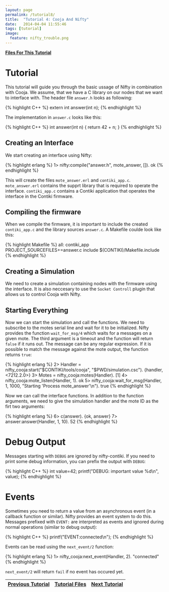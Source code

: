 ```yaml
---
layout: page
permalink: /tutorial8/
title:  "Tutorial 4: Cooja And Nifty"
date:   2014-04-04 11:55:46
tags: [tutorial]
image:
  feature: nifty_trouble.png
---
```


[**Files For This Tutorial**](../files/tut8.tar.gz)

# Tutorial
This tutorial will guide you through the basic ussage of Nifty in combination with Cooja. We assume, that we have a C library on our nodes that we want to interface with. The header file `answer.h` looks as following:

{% highlight C++ %}
extern int answer(int n);
{% endhighlight %}

The implementation in `answer.c` looks like this:

{% highlight C++ %}
int
answer(int n) {
  return 42 + n;
}
{% endhighlight %}

## Creating an Interface
We start creating an interface using Nifty:

{% highlight erlang %}
1> nifty:compile("answer.h", mote_answer, []).
ok
{% endhighlight %}

This will create the files `mote_answer.erl` and `contiki_app.c`. `mote_answer.erl` contains the supprt library that is required to operate the interface. `contiki_app.c` contains a Contiki application that operates the interface in the Contiki firmware.

## Compiling the firmware
When we compile the firmware, it is important to include the created `contiki_app.c` and the library sources `answer.c`. A Makefile coulde look like this:

{% highlight Makefile %}
all: contiki_app
PROJECT_SOURCEFILES+=answer.c
include $(CONTIKI)/Makefile.include
{% endhighlight %}

## Creating a Simulation
We need to create a simulation containing nodes with the firmware using the interface. It is also neccesary to use the `Socket Controll` plugin that allows us to control Cooja with Nifty.

## Starting Everything
Now we can start the simulation and call the functions. We need to subscribe to the motes serial line and wait for it to be initialized. Nifty provides the function `wait_for_msg/4` which waits for a messages on a given mote. The third argument is a timeout and the function will return `false` if it runs out. The message can be any regular expression. If it is possible to match the message against the mote output, the function returns `true`:

{% highlight erlang %}
2> Handler = nifty_cooja:start("$CONTIKI/tools/cooja", "$PWD/simulation.csc").
{handler, <7212.2.0>}
3> Motes = nifty_cooja:motes(Handler).
[1]
4> nifty_cooja:mote_listen(Handler, 1).
ok
5> nifty_cooja:wait_for_msg(Handler, 1, 1000, "Starting 'Process mote_answer'\n").
true
{% endhighlight %}

Now we can call the interface functions. In addition to the function arguments, we need to give the simulation handler and the mote ID as the firt two arguments:

{% highlight erlang %}
6> c(answer).
{ok, answer}
7> answer:answer(Handler, 1, 10).
52
{% endhighlight %}

# Debug Output
Messages starting with `DEBUG` are ignored by nifty-contiki. If you need to print some debug information, you can prefix the output with `DEBUG`:

{% highlight C++ %}
int value=42;
printf("DEBUG: important value %d\n", value);
{% endhighlight %}

# Events
Sometimes you need to return a value from an asynchronous event (in a callback function or similar). Nifty provides an event system to do this. Messages prefixed with `EVENT:` are interpreted as events and ignored during normal operations (similar to debug output):

{% highlight C++ %}
printf("EVENT:connected\n");
{% endhighlight %}

Events can be read using the `next_event/2` function:

{% highlight erlang %}
1> nifty_cooja:next_event(Handler, 2).
"connected"
{% endhighlight %}

`next_event/2` will return `fail` if no event has occured yet.

| [Previous Tutorial](../tutorial7) | [Tutorial Files](../files/tut8.tar.gz) | [Next Tutorial](../tutorial9) |
|-----------------------------------|----------------------------------------|-------------------------------|
